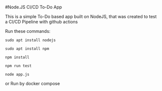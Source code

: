 #Node.JS CI/CD To-Do App

This is a simple To-Do based app built on NodeJS, that was created to test a CI/CD Pipeline with github actions

Run these commands:

`sudo apt install nodejs`

`sudo apt install npm`

`npm install`

`npm run test`

`node app.js`

or Run by docker compose
